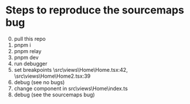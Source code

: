 # Steps to reproduce the sourcemaps bug

0. pull this repo
1. pnpm i
2. pnpm relay
3. pnpm dev
4. run debugger
5. set breakpoints \src\views\Home\Home.tsx:42, \src\views\Home\Home2.tsx:39
6. debug (see no bugs)
7. change component in src\views\Home\index.ts
8. debug (see the sourcemaps bug)
